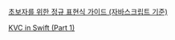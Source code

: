 [초보자를 위한 정규 표현식 가이드 (자바스크립트 기준)](http://www.slideshare.net/ibare/ss-39274621?qid=8fadadc4-5af5-48dc-a32a-714d015456ee&v=&b=&from_search=4)

[KVC in Swift (Part 1)](http://blog.shiftybit.net/2015/07/kvc-in-swift/)
